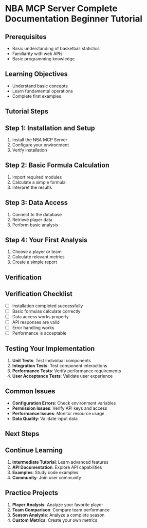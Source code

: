 # NBA MCP Server Complete Documentation Beginner Tutorial

## Prerequisites
- Basic understanding of basketball statistics
- Familiarity with web APIs
- Basic programming knowledge

## Learning Objectives
- Understand basic concepts
- Learn fundamental operations
- Complete first examples

## Tutorial Steps
## Step 1: Installation and Setup

1. Install the NBA MCP Server
2. Configure your environment
3. Verify installation

## Step 2: Basic Formula Calculation

1. Import required modules
2. Calculate a simple formula
3. Interpret the results

## Step 3: Data Access

1. Connect to the database
2. Retrieve player data
3. Perform basic analysis

## Step 4: Your First Analysis

1. Choose a player or team
2. Calculate relevant metrics
3. Create a simple report

## Verification
## Verification Checklist

- [ ] Installation completed successfully
- [ ] Basic formulas calculate correctly
- [ ] Data access works properly
- [ ] API responses are valid
- [ ] Error handling works
- [ ] Performance is acceptable

## Testing Your Implementation

1. **Unit Tests**: Test individual components
2. **Integration Tests**: Test component interactions
3. **Performance Tests**: Verify performance requirements
4. **User Acceptance Tests**: Validate user experience

## Common Issues

- **Configuration Errors**: Check environment variables
- **Permission Issues**: Verify API keys and access
- **Performance Issues**: Monitor resource usage
- **Data Quality**: Validate input data

## Next Steps
## Continue Learning

1. **Intermediate Tutorial**: Learn advanced features
2. **API Documentation**: Explore API capabilities
3. **Examples**: Study code examples
4. **Community**: Join user community

## Practice Projects

1. **Player Analysis**: Analyze your favorite player
2. **Team Comparison**: Compare team performance
3. **Season Analysis**: Analyze a complete season
4. **Custom Metrics**: Create your own metrics
